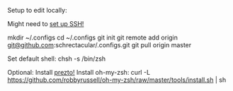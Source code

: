 Setup to edit locally:

Might need to [set up SSH!]("https://help.github.com/articles/connecting-to-github-with-ssh/")

mkdir ~/.configs
cd ~/.configs
git init
git remote add origin git@github.com:schrectacular/.configs.git
git pull origin master

Set default shell:
chsh -s /bin/zsh

Optional:
Install [prezto!](https://github.com/sorin-ionescu/prezto)
Install oh-my-zsh:
curl -L https://github.com/robbyrussell/oh-my-zsh/raw/master/tools/install.sh | sh
